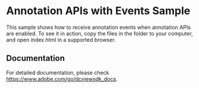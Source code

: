 # Annotation APIs with Events Sample

This sample shows how to receive annotation events when annotation APIs are enabled.
To see it in action, copy the files in the folder to your computer, and open index.html in a supported browser.

## Documentation

For detailed documentation, please check https://www.adobe.com/go/dcviewsdk_docs.
